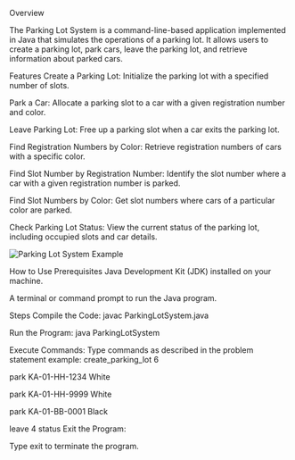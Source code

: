 Overview

The Parking Lot System is a command-line-based application implemented in Java that simulates the operations of a parking lot. It allows users to create a parking lot, park cars, leave the parking lot, and retrieve information about parked cars.

Features
Create a Parking Lot: Initialize the parking lot with a specified number of slots.

Park a Car: Allocate a parking slot to a car with a given registration number and color.

Leave Parking Lot: Free up a parking slot when a car exits the parking lot.

Find Registration Numbers by Color: Retrieve registration numbers of cars with a specific color.

Find Slot Number by Registration Number: Identify the slot number where a car with a given registration number is parked.

Find Slot Numbers by Color: Get slot numbers where cars of a particular color are parked.

Check Parking Lot Status: View the current status of the parking lot, including occupied slots and car details.

![Parking Lot System Example](/Users/muskangupta/Desktop.PNG)

How to Use
Prerequisites
Java Development Kit (JDK) installed on your machine.

A terminal or command prompt to run the Java program.

Steps
Compile the Code:
javac ParkingLotSystem.java

Run the Program:
java ParkingLotSystem

Execute Commands:
Type commands as described in the problem statement example:
create_parking_lot 6

park KA-01-HH-1234 White

park KA-01-HH-9999 White

park KA-01-BB-0001 Black

leave 4
status
Exit the Program:

Type exit to terminate the program.

